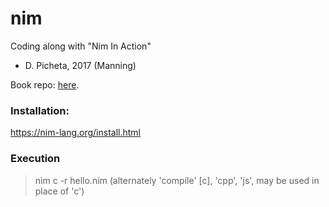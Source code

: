 # nim

Coding along with "Nim In Action"
- D. Picheta, 2017 (Manning)

Book repo: <a href="https://github.com/dom96/nim-in-action-code">here</a>.

### Installation:
https://nim-lang.org/install.html


### Execution
> nim c -r hello.nim
(alternately 'compile' [c], 'cpp', 'js', may be used in place of 'c')
